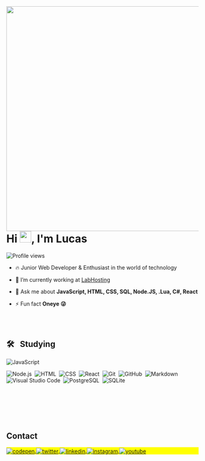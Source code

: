 <img align="right" height="590em" src="https://media.discordapp.net/attachments/934932555407454278/1193741190223372510/image.png"/>
<h1 align="left">Hi <img src="https://raw.githubusercontent.com/kaueMarques/kaueMarques/master/hi.gif" height="30px">, I'm Lucas</h1>
<p align="left"> <img src="https://komarev.com/ghpvc/?username=CroakDev&color=yellow" alt="Profile views" /> </p>

- 🔥 Junior Web Developer & Enthusiast in the world of technology

- 🔭 I’m currently working at [LabHosting]([https://github.com/Rocketseat](https://labhosting.com.br/))


- 💬 Ask me about **JavaScript, HTML, CSS, SQL, Node.JS, .Lua, C#, React**

- ⚡ Fun fact **Oneye 😜**


<br><br>

## 🛠 &nbsp; Studying

![JavaScript](https://img.shields.io/badge/-JavaScript-05122A?style=flat&logo=javascript)&nbsp;


![Node.js](https://img.shields.io/badge/-Node.js-05122A?style=flat&logo=node.js)&nbsp;
![HTML](https://img.shields.io/badge/-HTML-05122A?style=flat&logo=HTML5)&nbsp;
![CSS](https://img.shields.io/badge/-CSS-05122A?style=flat&logo=CSS3&logoColor=1572B6)&nbsp;
![React](https://img.shields.io/badge/-React-05122A?style=flat&logo=react)&nbsp;
![Git](https://img.shields.io/badge/-Git-05122A?style=flat&logo=git)&nbsp;
![GitHub](https://img.shields.io/badge/-GitHub-05122A?style=flat&logo=github)&nbsp;
![Markdown](https://img.shields.io/badge/-Markdown-05122A?style=flat&logo=markdown)&nbsp;
![Visual Studio Code](https://img.shields.io/badge/-Visual%20Studio%20Code-05122A?style=flat&logo=visual-studio-code&logoColor=007ACC)&nbsp;
![PostgreSQL](https://img.shields.io/badge/-PostgreSQL-05122A?style=flat&logo=postgresql)&nbsp;
![SQLite](https://img.shields.io/badge/-SQLite-05122A?style=flat&logo=sqlite)&nbsp;

<br><br>


<br><br>

## Contact

<p align="left" style="background:yellow">
<a href="https://codepen.io/CroakDev" target="_blank">
  <img align="center" src="https://img.shields.io/badge/-CroakDev-05122A?style=flat&logo=codepen" alt="codepen"/>
</a>
<a href="https://twitter.com/CroakDev" target="_blank">
  <img align="center" src="https://img.shields.io/badge/-CroakDev-05122A?style=flat&logo=twitter" alt="twitter"/>  
</a>
<a href="https://linkedin.com/in/CroakDev" target="_blank">
  <img align="center" src="https://img.shields.io/badge/-CroakDev-05122A?style=flat&logo=linkedin" alt="linkedin"/>
</a>
<a href="https://instagram.com/cadu_ayres" target="_blank">
 <img align="center" src="https://img.shields.io/badge/-CroakDev-05122A?style=flat&logo=instagram" alt="instagram"/>
</a>
<a href="https://www.youtube.com/channel/UCT8F2daj8p_9OKwR46R2qQA" target="_blank">
 <img align="center" src="https://img.shields.io/badge/-CroakDev-05122A?style=flat&logo=youtube" alt="youtube"/>
</a>
</p>

<!--

<img width="490em" src="https://github-readme-twitter-gazf.vercel.app/api?id=CroakDev&layout=wide&show_reply=off&show_retweet=off" />


**CroakDev/CroakDev** is a ✨ _special_ ✨ repository because its `README.md` (this file) appears on your GitHub profile.

Here are some ideas to get you started:

- 🔭 I’m currently working on ...
- 🌱 I’m currently learning ...
- 👯 I’m looking to collaborate on ...
- 🤔 I’m looking for help with ...
- 💬 Ask me about ...
- 📫 How to reach me: ...
- 😄 Pronouns: ...
- ⚡ Fun fact: ...
-->
